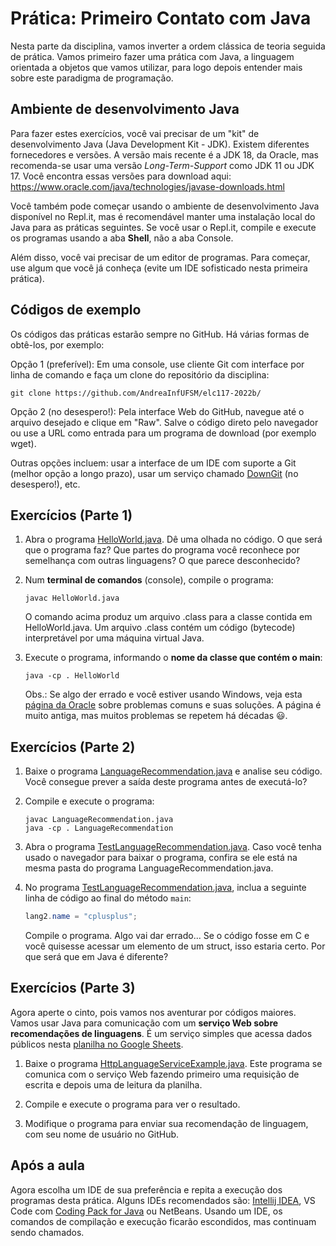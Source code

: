 # Prática: Primeiro Contato com Java


Nesta parte da disciplina, vamos inverter a ordem clássica de teoria seguida de prática. Vamos primeiro fazer uma prática com Java, a linguagem orientada a objetos que vamos utilizar, para logo depois entender mais sobre este paradigma de programação.

## Ambiente de desenvolvimento Java


Para fazer estes exercícios, você vai precisar de um "kit" de desenvolvimento Java (Java Development Kit - JDK). Existem diferentes fornecedores e versões. A versão mais recente é a JDK 18, da Oracle, mas recomenda-se usar uma versão *Long-Term-Support* como JDK 11 ou JDK 17. Você encontra essas versões para download aqui: https://www.oracle.com/java/technologies/javase-downloads.html

Você também pode começar usando o ambiente de desenvolvimento Java disponível no Repl.it, mas é recomendável manter uma instalação local do Java para as práticas seguintes. Se você usar o Repl.it, compile e execute os programas usando a aba **Shell**, não a aba Console.

Além disso, você vai precisar de um editor de programas. Para começar, use algum que você já conheça (evite um IDE sofisticado nesta primeira prática).

## Códigos de exemplo

Os códigos das práticas estarão sempre no GitHub. Há várias formas de obtê-los, por exemplo:

Opção 1 (preferível): Em uma console, use cliente Git com interface por linha de comando e faça um clone do repositório da disciplina:
```
git clone https://github.com/AndreaInfUFSM/elc117-2022b/
```

Opção 2 (no desespero!): Pela interface Web do GitHub, navegue até o arquivo desejado e clique em "Raw". Salve o código direto pelo navegador ou use a URL como entrada para um programa de download (por exemplo wget). 

Outras opções incluem: usar a interface de um IDE com suporte a Git (melhor opção a longo prazo), usar um serviço chamado [DownGit](https://downgit.github.io) (no desespero!), etc.

## Exercícios (Parte 1)


1. Abra o programa [HelloWorld.java](src/HelloWorld.java). Dê uma olhada no código. O que será que o programa faz? Que partes do programa você reconhece por semelhança com outras linguagens? O que parece desconhecido?

2. Num **terminal de comandos** (console), compile o programa:

   ```
   javac HelloWorld.java
   ```
   O comando acima produz um arquivo .class para a classe contida em HelloWorld.java. Um arquivo .class contém um código (bytecode) interpretável por uma máquina virtual Java.

3. Execute o programa, informando o **nome da classe que contém o main**:

   ```
   java -cp . HelloWorld
   ```
   Obs.: Se algo der errado e você estiver usando Windows, veja esta [página da Oracle](https://docs.oracle.com/javase/tutorial/getStarted/problems/index.html) sobre problemas comuns e suas soluções. A página é muito antiga, mas muitos problemas se repetem há décadas :smiley:.


## Exercícios (Parte 2)

1. Baixe o programa [LanguageRecommendation.java](src/LanguageRecommendation.java) e analise seu código. Você consegue prever a saída deste programa antes de executá-lo?

2. Compile e execute o programa:
   ```
   javac LanguageRecommendation.java
   java -cp . LanguageRecommendation
   ```

3. Abra o programa [TestLanguageRecommendation.java](src/TestLanguageRecommendation.java). Caso você tenha usado o navegador para baixar o programa, confira se ele está na mesma pasta do programa LanguageRecommendation.java.

4. No programa [TestLanguageRecommendation.java](src/TestLanguageRecommendation.java), inclua a seguinte linha de código ao final do método `main`:
    ```java
    lang2.name = "cplusplus";
    ```
    Compile o programa. Algo vai dar errado... Se o código fosse em C e você quisesse acessar um elemento de um struct, isso estaria certo. Por que será que em Java é diferente?
    

## Exercícios (Parte 3)


Agora aperte o cinto, pois vamos nos aventurar por códigos maiores. Vamos usar Java para comunicação com um **serviço Web sobre recomendações de linguagens**. É um serviço simples que acessa dados públicos nesta [planilha no Google Sheets](https://docs.google.com/spreadsheets/d/1JgvffrFGJc_6XuUmQoPeo75FZXvw1k1nrTxZZFf-dJU/edit?usp=sharing).

1. Baixe o programa [HttpLanguageServiceExample.java](src/HttpLanguageServiceExample.java). Este programa se comunica com o serviço Web fazendo primeiro uma requisição de escrita e depois uma de leitura da planilha.

2. Compile e execute o programa para ver o resultado. 

3. Modifique o programa para enviar sua recomendação de linguagem, com seu nome de usuário no GitHub.


## Após a aula

Agora escolha um IDE de sua preferência e repita a execução dos programas desta prática. Alguns IDEs recomendados são: [Intellij IDEA](https://www.jetbrains.com/idea/download]), VS Code com [Coding Pack for Java](https://code.visualstudio.com/docs/java/java-tutorial#_coding-pack-for-java) ou NetBeans. Usando um IDE, os comandos de compilação e execução ficarão escondidos, mas continuam sendo chamados.
